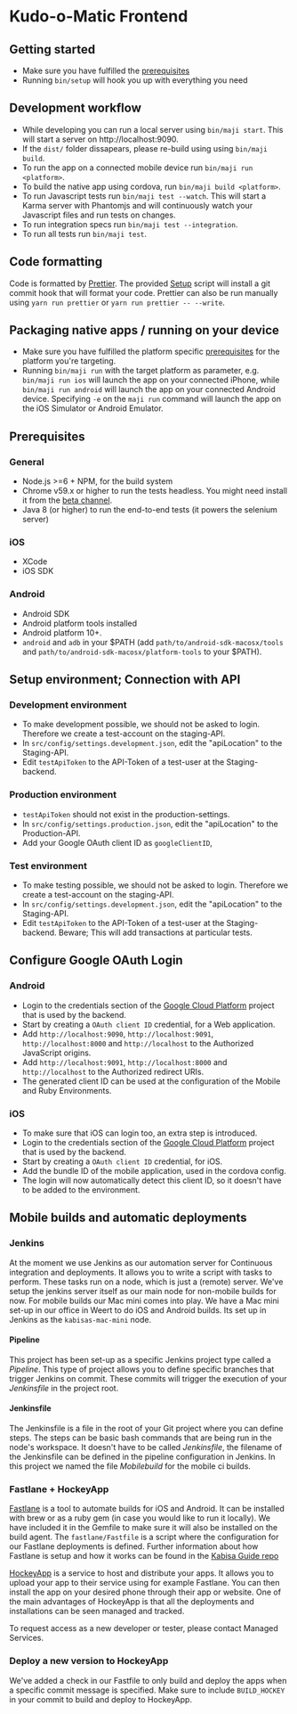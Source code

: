 # Kudo-o-Matic Frontend

## Getting started

* Make sure you have fulfilled the [prerequisites](#prerequisites)
* Running `bin/setup` will hook you up with everything you need

## Development workflow

* While developing you can run a local server using `bin/maji start`. This will start a server on http://localhost:9090.
* If the `dist/` folder dissapears, please re-build using using `bin/maji build`.
* To run the app on a connected mobile device run `bin/maji run <platform>`.
* To build the native app using cordova, run `bin/maji build <platform>`.
* To run Javascript tests run `bin/maji test --watch`. This will start a Karma server with Phantomjs and will continuously watch your Javascript files and run tests on changes.
* To run integration specs run `bin/maji test --integration`.
* To run all tests run `bin/maji test`.

## Code formatting

Code is formatted by [Prettier](https://github.com/prettier/prettier).
The provided [Setup](#setup) script will install a git commit hook that will format your code.
Prettier can also be run manually using `yarn run prettier` or `yarn run prettier -- --write`.


## Packaging native apps / running on your device

* Make sure you have fulfilled the platform specific [prerequisites](#prerequisites) for the platform you're targeting.
* Running `bin/maji run` with the target platform as parameter, e.g. `bin/maji run ios` will launch the app on your connected iPhone, while `bin/maji run android` will launch the app on your connected Android device. Specifying `-e` on the `maji run` command will launch the app on the iOS Simulator or Android Emulator.

## Prerequisites

### General

* Node.js >=6 + NPM, for the build system
* Chrome v59.x or higher to run the tests headless. You might need install it from the [beta channel](https://www.google.com/chrome/browser/beta.html).
* Java 8 (or higher) to run the end-to-end tests (it powers the selenium server)

### iOS

* XCode
* iOS SDK

### Android

* Android SDK
* Android platform tools installed
* Android platform 10+.
* `android` and `adb` in your $PATH (add `path/to/android-sdk-macosx/tools` and `path/to/android-sdk-macosx/platform-tools` to your $PATH).

## Setup environment; Connection with API

### Development environment
* To make development possible, we should not be asked to login. Therefore we create a test-account on the staging-API.
* In `src/config/settings.development.json`, edit the "apiLocation" to the Staging-API.
* Edit `testApiToken` to the API-Token of a test-user at the Staging-backend.

### Production environment
* `testApiToken` should not exist in the production-settings.
* In `src/config/settings.production.json`, edit the "apiLocation" to the Production-API.
* Add your Google OAuth client ID as `googleClientID`,

### Test environment
* To make testing possible, we should not be asked to login. Therefore we create a test-account on the staging-API.
* In `src/config/settings.development.json`, edit the "apiLocation" to the Staging-API.
* Edit `testApiToken` to the API-Token of a test-user at the Staging-backend. Beware; This will add transactions at particular tests.

## Configure Google OAuth Login

### Android
* Login to the credentials section of the [Google Cloud Platform](https://console.cloud.google.com/apis/) project that is used by the backend.
* Start by creating a `OAuth client ID` credential, for a Web application.
* Add `http://localhost:9090`, `http://localhost:9091`, `http://localhost:8000` and `http://localhost` to the Authorized JavaScript origins.
* Add `http://localhost:9091`, `http://localhost:8000` and `http://localhost` to the Authorized redirect URIs.
* The generated client ID can be used at the configuration of the Mobile and Ruby Environments.
 
### iOS
* To make sure that iOS can login too, an extra step is introduced.
* Login to the credentials section of the [Google Cloud Platform](https://console.cloud.google.com/apis/) project that is used by the backend.
* Start by creating a `OAuth client ID` credential, for iOS. 
* Add the bundle ID of the mobile application, used in the cordova config.
* The login will now automatically detect this client ID, so it doesn't have to be added to the environment.

## Mobile builds and automatic deployments

### Jenkins
At the moment we use Jenkins as our automation server for Continuous integration and deployments. It allows you to write a script with tasks to perform. These tasks run on a node, which is just a (remote) server. We've setup the jenkins server itself as our main node for non-mobile builds for now. 
For mobile builds our Mac mini comes into play. We have a Mac mini set-up in our office in Weert to do iOS and Android builds. Its set up in Jenkins as the `kabisas-mac-mini` node. 

#### Pipeline
This project has been set-up as a specific Jenkins project type called a _Pipeline_. This type of project allows you to define specific branches that trigger Jenkins on commit.
These commits will trigger the execution of your _Jenkinsfile_ in the project root.

#### Jenkinsfile
The Jenkinsfile is a file in the root of your Git project where you can define steps. The steps can be basic bash commands that are being run in the node's workspace.
It doesn't have to be called _Jenkinsfile_, the filename of the Jenkinsfile can be defined in the pipeline configuration in Jenkins.
In this project we named the file _Mobilebuild_ for the mobile ci builds. 

### Fastlane + HockeyApp
[Fastlane](https://github.com/fastlane/fastlane) is a tool to automate builds for iOS and Android. It can be installed with brew or as a ruby gem (in case you would like to run it locally).
We have included it in the Gemfile to make sure it will also be installed on the build agent. The `fastlane/Fastfile` is a script where the configuration for our Fastlane deployments is defined.
Further information about how Fastlane is setup and how it works can be found in the [Kabisa Guide repo](https://github.com/kabisa/kabisa-guide)

[HockeyApp](https://hockeyapp.net/) is a service to host and distribute your apps. It allows you to upload your app to their service using for example Fastlane. You can then install the app on your desired phone through their app or website. One of the main advantages of HockeyApp is that all the deployments and installations can be seen managed and tracked.

To request access as a new developer or tester, please contact Managed Services.

### Deploy a new version to HockeyApp
We've added a check in our Fastfile to only build and deploy the apps when a specific commit message is specified.
Make sure to include `BUILD_HOCKEY` in your commit to build and deploy to HockeyApp.
